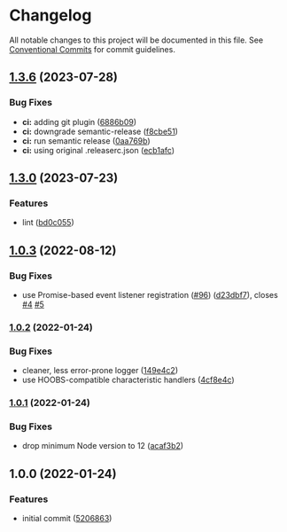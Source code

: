 # Changelog

All notable changes to this project will be documented in this file. See
[Conventional Commits](https://conventionalcommits.org) for commit guidelines.

## [1.3.6](https://github.com/bhavishyachandra/homebridge-smartrent/compare/v1.3.5...v1.3.6) (2023-07-28)


### Bug Fixes

* **ci:** adding git plugin ([6886b09](https://github.com/bhavishyachandra/homebridge-smartrent/commit/6886b091fe5d5eb988840248e4f7d8714274ff7d))
* **ci:** downgrade semantic-release ([f8cbe51](https://github.com/bhavishyachandra/homebridge-smartrent/commit/f8cbe5163b852d7c4a707fcd539483e8a2497a31))
* **ci:** run semantic release ([0aa769b](https://github.com/bhavishyachandra/homebridge-smartrent/commit/0aa769bcf5b8aebd368903e3e8757ebf0b47f590))
* **ci:** using original .releaserc.json ([ecb1afc](https://github.com/bhavishyachandra/homebridge-smartrent/commit/ecb1afccd11dcffd139af592a220cd3a678d2123))

## [1.3.0](https://github.com/bhavishyachandra/homebridge-smartrent/compare/v1.2.0...v1.3.0) (2023-07-23)


### Features

* lint ([bd0c055](https://github.com/bhavishyachandra/homebridge-smartrent/commit/bd0c05599b254dc54d3bc9345766fb0a6c348449))

## [1.0.3](https://github.com/bhavishyachandra/homebridge-smartrent/compare/v1.0.2...v1.0.3) (2022-08-12)


### Bug Fixes

* use Promise-based event listener registration ([#96](https://github.com/bhavishyachandra/homebridge-smartrent/issues/96)) ([d23dbf7](https://github.com/bhavishyachandra/homebridge-smartrent/commit/d23dbf7e276e82d49b11d2f62690f0ac26b33c7a)), closes [#4](https://github.com/bhavishyachandra/homebridge-smartrent/issues/4) [#5](https://github.com/bhavishyachandra/homebridge-smartrent/issues/5)

### [1.0.2](https://github.com/bhavishyachandra/homebridge-smartrent/compare/v1.0.1...v1.0.2) (2022-01-24)


### Bug Fixes

* cleaner, less error-prone logger ([149e4c2](https://github.com/bhavishyachandra/homebridge-smartrent/commit/149e4c27654b6935b37342b41f5ebf0804d5cc7b))
* use HOOBS-compatible characteristic handlers ([4cf8e4c](https://github.com/bhavishyachandra/homebridge-smartrent/commit/4cf8e4cff8a9b877e5696db1ad03792a92445610))

### [1.0.1](https://github.com/bhavishyachandra/homebridge-smartrent/compare/v1.0.0...v1.0.1) (2022-01-24)


### Bug Fixes

* drop minimum Node version to 12 ([acaf3b2](https://github.com/bhavishyachandra/homebridge-smartrent/commit/acaf3b2445a1b1a31c168186eaa385e4f53c8683))

## 1.0.0 (2022-01-24)


### Features

* initial commit ([5206863](https://github.com/bhavishyachandra/homebridge-smartrent/commit/5206863e35c5297cf052de7388a029979b3a24ac))
